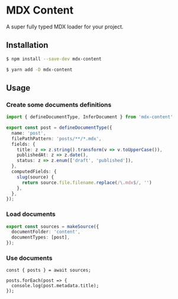 # MDX Content

A super fully typed MDX loader for your project.

## Installation

```bash
$ npm install --save-dev mdx-content

$ yarn add -D mdx-content
```

## Usage

### Create some documents definitions
```ts
import { defineDocumentType, InferDocument } from 'mdx-content'

export const post = defineDocumentType({
  name: 'post',
  filePathPattern: 'posts/**/*.mdx',
  fields: {
    title: z => z.string().transform(v => v.toUpperCase()),
    publishedAt: z => z.date(),
    status: z => z.enum(['draft', 'published']),
  },
  computedFields: {
    slug(source) {
      return source.file.filename.replace(/\.mdx$/, '')
    },
  },
});
```

### Load documents
```ts
export const sources = makeSource({
  documentFolder: 'content',
  documentTypes: [post],
});
```

### Use documents
```tsx
const { posts } = await sources;

posts.forEach(post => {
  console.log(post.metadata.title);
});
```
